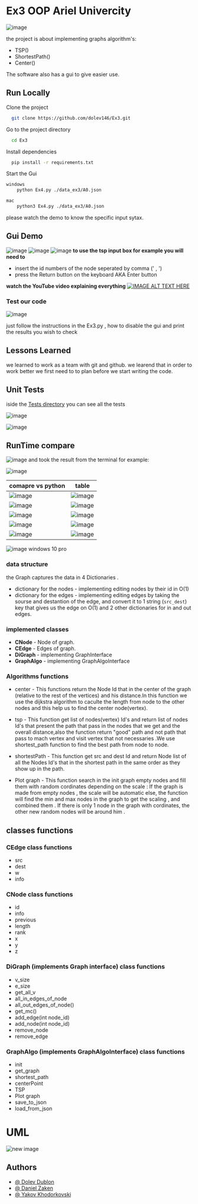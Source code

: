 
# Ex3 OOP Ariel Univercity

![image](https://user-images.githubusercontent.com/62290677/147416924-927bcdcb-8cf6-4b95-82a0-ef475f122183.png)

the project is about implementing graphs algorithm's: 

- TSP()
- ShortestPath()
- Center()

The software also has a gui to give easier use.


## Run Locally

Clone the project

```bash
  git clone https://github.com/dolev146/Ex3.git
```

Go to the project directory

```bash
  cd Ex3
```

Install dependencies

```bash
  pip install -r requirements.txt
```

Start the Gui

```bash
windows
    python Ex4.py ./data_ex3/A0.json

mac
    python3 Ex4.py ./data_ex3/A0.json
```

please watch the demo to know the specific input sytax.
## Gui Demo

![image](https://user-images.githubusercontent.com/62290677/147415610-540a000c-b81d-4b5d-a52a-782112ef570f.png)
![image](https://user-images.githubusercontent.com/62290677/147415622-e51f93a0-b78f-45e1-aec6-41340b55e5a2.png)
![image](https://user-images.githubusercontent.com/62290677/147415636-1a498b7e-6426-49c1-ac71-a182c3b1bd14.png)
**to use the tsp input box for example you will need to**
- insert the id numbers of the node seperated by comma (' , ')
- press the Return button on the keyboard AKA Enter button

**watch the YouTube video explaining everything**
[![IMAGE ALT TEXT HERE](https://user-images.githubusercontent.com/62290677/147417843-89756c59-f705-4bda-b28d-c2324b4f7161.png)](https://www.youtube.com/watch?v=rk7QZly6sPE)

### Test our code

![image](https://user-images.githubusercontent.com/62290677/147556840-a31223db-600a-421b-b621-d58a03e749df.png)

just follow the instructions in the Ex3.py , how to disable the gui and print the results you wish to check

## Lessons Learned

we learned to work as a team with git and github.
we learend that in order to work better we first need to to plan
before we start writing the code. 
## Unit Tests

iside the [Tests directory](https://github.com/dolev146/Ex3/tree/main/Tests) you can see all the tests

![image](https://user-images.githubusercontent.com/62290677/147417425-0c38ae67-cb5f-4efe-bcf3-974d0867d4ac.png)

![image](https://user-images.githubusercontent.com/62290677/147417448-e87d4741-0427-49af-aa41-5511010f7ad4.png)

## RunTime compare

![image](https://user-images.githubusercontent.com/62290677/147417470-b8eced3e-f98e-4c74-abb0-64e6553befa5.png)
and took the result from the terminal for example:

![image](https://user-images.githubusercontent.com/62290677/147417688-f04ecc5c-e5cc-4d6c-92ea-6fae3eed0f6e.png)

| comapre vs python     | table |
| ----------- | ----------- |
| ![image](https://user-images.githubusercontent.com/62290677/147417488-8c9dba7e-3e9e-4d24-9dde-a630725ea5fc.png)      | ![image](https://user-images.githubusercontent.com/62290677/147417549-6f459c83-7d12-40e8-b94c-4253f349d487.png) |
| ![image](https://user-images.githubusercontent.com/62290677/147417580-6a682fe1-9343-48ee-b314-77a83e10a4a0.png)   | ![image](https://user-images.githubusercontent.com/62290677/147417605-0bd88385-5e85-4a2c-94b5-0efc25c9c5e3.png)        |
| ![image](https://user-images.githubusercontent.com/62290677/147417617-f793c2b8-df47-40dd-9f35-0b2c46aaa296.png)   | ![image](https://user-images.githubusercontent.com/62290677/147417622-208cd026-4435-4e5a-975f-3190f7c43081.png)        |
| ![image](https://user-images.githubusercontent.com/62290677/147419000-45e3a2d2-55a0-4a34-b256-a53e265212e9.png) | ![image](https://user-images.githubusercontent.com/62290677/147419008-aec9558b-04d9-4922-8d00-534dd1d7376b.png) |
| ![image](https://user-images.githubusercontent.com/62290677/147419017-3bfef0e6-9b25-44c3-a380-9e19dce7bd3d.png) | ![image](https://user-images.githubusercontent.com/62290677/147419028-3d810803-a0c4-4751-b96d-322a57213b63.png) |

![image](https://user-images.githubusercontent.com/62290677/147501138-c1e7f5d3-04bf-435c-96ba-c9646dacb857.png)
windows 10 pro


### data structure 

the Graph captures the data in 4 Dictionaries . 
* dictionary for the nodes  - implementing editing nodes by their id in O(1)
* dictionary for the edges  - implementing editing edges by taking the sourse and destantion of the edge, and convert it to 1 string (```src_dest```) key that gives us the edge on O(1) and 2 other dictionaries for in and out edges.


### implemented classes 

* **CNode** - Node of graph. 
* **CEdge** - Edges of graph. 
* **DiGraph**  - implementing GraphInterface 
* **GraphAlgo** - implementing GraphAlgoInterface



### Algorithms functions 
 
* center - This functions return the Node Id that in the center of the graph (relative to the rest of the vertices) and his distance.In this function we use the dijkstra algorithm to caculte the length from node to the other nodes and this help us to find the center node(vertex).
 
* tsp - This function get list of nodes(vertex) Id's and return list of nodes Id's that present the path that pass in the nodes that we get and the overall distance,also the function return "good" path and not path that pass to mach vertex and visit vertex that not necessaries .We use shortest_path function to find the best path from node to node.

* shortestPath - This function get src and dest Id and return Node list of all the Nodes Id's that in the shortest path in the same order as they show up in the path.

* Plot graph - This function search in the init graph empty nodes  and fill them with random cordinates depending on the scale :
If the graph is made from empty nodes , the scale will be automatic else, the function will find the min and max nodes in the graph to get the scaling , and combined them .
If there is only 1 node in the graph with cordinates, the other new random nodes will be around him .



## classes functions

### CEdge class functions
* src
* dest
* w
* info

### CNode class functions
* id
* info 
* previous 
* length 
* rank 
* x
* y
* z


### DiGraph (implements Graph interface) class functions
* v_size
* e_size
* get_all_v
* all_in_edges_of_node
* all_out_edges_of_node()
* get_mc()
* add_edge(int node_id)
* add_node(int node_id)
* remove_node
* remove_edge

### GraphAlgo (implements GraphAlgoInterface) class functions 
* init
* get_graph
* shortest_path
* centerPoint
* TSP
* Plot graph
* save_to_json
* load_from_json

# UML

![new image](https://user-images.githubusercontent.com/62290677/147418549-2a09e887-b739-4b54-b736-de94b72482e8.png)


 

## Authors

- [@ Dolev Dublon](https://github.com/dolev146)
- [@ Daniel Zaken](https://github.com/daniel555666)
- [@ Yakov Khodorkovski](https://github.com/yakov103)

